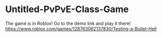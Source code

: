 # Untitled-PvPvE-Class-Game
The game is in Roblox! Go to the demo link and play it there!
https://www.roblox.com/games/128763062137830/Testing-a-Bullet-Hell
